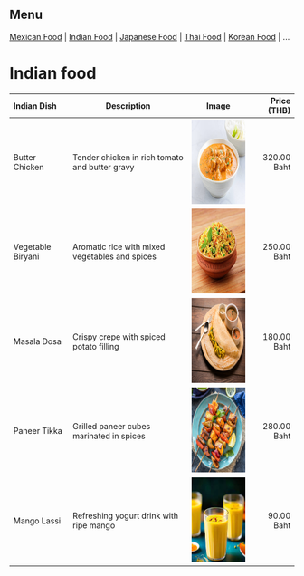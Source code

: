 ## Menu

[Mexican Food](#mexcican-food) | [Indian Food](#indian-food) | [Japanese Food](#japanese-food) | [Thai Food](#thai-food) | [Korean Food](#korean-food) | ...

# Indian food


| **Indian Dish**         | **Description**                               | **Image**                                           | **Price (THB)** |
|:----------------------|-----------------------------------------------|:---------------------------------------------------:|-----------------------:|
| Butter Chicken       | Tender chicken in rich tomato and butter gravy | <img src="images/indian-food/butter_chicken.jpg" width="150" height="150">       | 320.00 Baht                  |
| Vegetable Biryani    | Aromatic rice with mixed vegetables and spices | <img src="images/indian-food/vegetable_biryani.jpg" width="150" height="150"> | 250.00 Baht                   |
| Masala Dosa          | Crispy crepe with spiced potato filling       | <img src="images/indian-food/masala_dosa.jpg" width="150" height="150">             | 180.00 Baht                 |
| Paneer Tikka         | Grilled paneer cubes marinated in spices      | <img src="images/indian-food/paneer_tikka.jpg" width="150" height="150">          | 280.00 Baht                   |
| Mango Lassi          | Refreshing yogurt drink with ripe mango       | <img src="images/indian-food/mango_lassi.jpg" width="150" height="150">            | 90.00 Baht                   |
